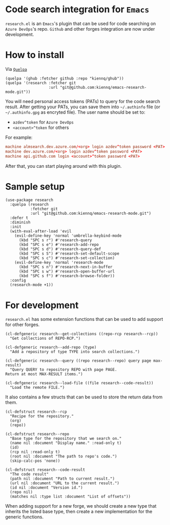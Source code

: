 Code search integration for `Emacs`
=================================

`research.el` is an `Emacs`'s plugin that can be used for code searching on `Azure DevOps`'s repo.
`Github` and other forges integration are now under development.

# How to install
Via [`Quelpa`](https://github.com/quelpa/quelpa)

``` emacs-lisp
(quelpa '(ghub :fetcher github :repo "kiennq/ghub"))
(quelpa '(research :fetcher git
                   :url "git@github.com:kiennq/emacs-research-mode.git"))
```

You will need personal access tokens (PATs) to query for the code search result.
After getting your PATs, you can save them into `~/.authinfo` file (or `~/.authinfo.gpg` as encryted file).
The user name should be set to:
- `azdev^token` for `Azure DevOps`
- `<account>^token` for others

For example:

``` conf
machine almsearch.dev.azure.com/<org> login azdev^token password <PAT>
machine dev.azure.com/<org> login azdev^token password <PAT>
machine api.github.com login <account>^token password <PAT>
```

After that, you can start playing around with this plugin.

# Sample setup

``` emacs-lisp
(use-package research
  :quelpa (research
           :fetcher git
           :url "git@github.com:kiennq/emacs-research-mode.git")
  :defer t
  :diminish
  :init
  (with-eval-after-load 'evil
    (evil-define-key 'normal 'umbrella-keybind-mode
      (kbd "SPC s r") #'research-query
      (kbd "SPC s e") #'research-add-repo
      (kbd "SPC s d") #'research-query-def
      (kbd "SPC s S") #'research-set-default-scope
      (kbd "SPC s c") #'research-set-collection)
    (evil-define-key 'normal 'research-mode
      (kbd "SPC s n") #'research-next-in-buffer
      (kbd "SPC s w") #'research-open-buffer-url
      (kbd "SPC s f") #'research-browse-folder))
  :config
  (research-mode +1))
```

# For development
`research.el` has some extension functions that can be used to add support for other forges.

``` emacs-lisp
(cl-defgeneric research--get-collections ((repo-rcp research--rcp))
  "Get collections of REPO-RCP.")

(cl-defgeneric research--add-repo (type)
  "Add a repository of type TYPE into search collections.")

(cl-defgeneric research--query ((repo research--repo) query page max-result)
  "Query QUERY to repository REPO with page PAGE.
Return at most MAX-RESULT items.")

(cl-defgeneric research--load-file ((file research--code-result))
  "Load the remote FILE.")
```

It also contains a few structs that can be used to store the return data from them.

``` emacs-lisp
(cl-defstruct research--rcp
  "Recipe for the repository."
  (org)
  (repo))

(cl-defstruct research--repo
  "Base type for the repository that we search on."
  (name nil :document "Display name." :read-only t)
  (id)
  (rcp nil :read-only t)
  (root nil :document "The path to repo's code.")
  (skip-calc-pos 'none))

(cl-defstruct research--code-result
  "The code result"
  (path nil :document "Path to current result.")
  (url nil :document "URL to the current result.")
  (id nil :document "Version id.")
  (repo nil)
  (matches nil :type list :document "List of offsets"))
```

When adding support for a new forge, we should create a new type that inherits the listed base type, then create a new implementation for the generic functions.
